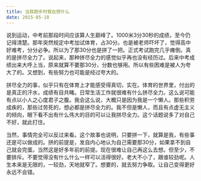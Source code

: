 ```yaml
---
title: 当我跑步时我在想什么
date: 2015-05-18
---
```

说到运动，中考前那段时间应该算人生巅峰了。1000米3分30秒的成绩，至今仍记得清楚。那年突然规定中考加试体育，占30分。也是被老师吓坏了，觉得高中好难考，分分必争。所以为了那30分也是拼了一把。正式考试跑完几乎瘫倒。真的是拼尽全力了。说起来，那种拼尽全力的感觉似乎再也没有经历过。后来中考成绩出来大呼上当，原来就算不要那30分，分数也够用。所以有些困难是被人为夸大了的。又想到，有些努力也可能是经过夸大的。

拼尽全力的事，似乎只有在体育上才能感受得真切，实在。体育的世界里，付出的是真正的汗水，成绩有目共睹。日常生活工作就很难有什么拼尽全力。这么说可能有点以小人之心度君子之腹。我会这么说，大概只是因为我是一个懒人。那些积劳成疾的，那些过劳死的，想必都是拼尽全力的。我不但是懒人，而且有点虚无主义的倾向，眼下看不出有什么伟大的目的可以让我拼尽全力。这个话题说多了对自己不好，就此打住。

当然，事情完全可以反过来看。这个故事也说明，只要拼一下，就算是我，有些事还是可以做成的。拼的前提是，发自内心地认为自己需要那30分，如果拿不到自己就会完蛋。当然这是好多年前的前提。现在很难让自己再这么去想。但至少，不要排斥。不要觉得没有什么什么一样可以活得很好。老大不小了，跟谁较劲呢。人生本来是无限的，一较劲，天地就窄了。想要的，就去努力争取。让自己变得更好永远不会错。
